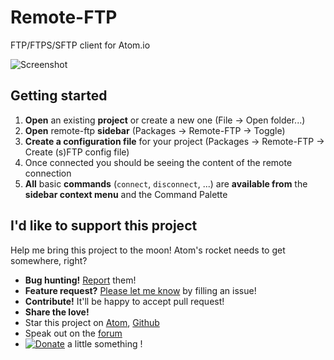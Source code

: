 # Remote-FTP

FTP/FTPS/SFTP client for Atom.io

![Screenshot](https://raw.githubusercontent.com/mgrenier/remote-ftp/master/screenshot.png "Screenshot")

## Getting started

1. **Open** an existing **project** or create a new one (File -> Open folder...)
1. **Open** remote-ftp **sidebar** (Packages -> Remote-FTP -> Toggle)
1. **Create a configuration file** for your project (Packages -> Remote-FTP -> Create (s)FTP config file)
1. Once connected you should be seeing the content of the remote connection
1. **All** basic **commands** (`connect`, `disconnect`, ...) are **available from** the **sidebar context menu** and the Command Palette

## I'd like to support this project
Help me bring this project to the moon! Atom's rocket needs to get somewhere, right?
- **Bug hunting!** [Report](https://github.com/mgrenier/remote-ftp/issues) them!
- **Feature request?** [Please let me know](https://github.com/mgrenier/remote-ftp/issues) by filling an issue!
- **Contribute!** It'll be happy to accept pull request!
- **Share the love!**
 - Star this project on [Atom](https://atom.io/packages/remote-ftp/star), [Github](https://github.com/mgrenier/remote-ftp/star)
 - Speak out on the [forum](https://discuss.atom.io/)
 -  [![Donate](https://www.paypalobjects.com/en_US/i/btn/btn_donate_SM.gif)](https://www.paypal.com/cgi-bin/webscr?cmd=_s-xclick&hosted_button_id=PZ3HU7CCJQ6BL) a little something !
